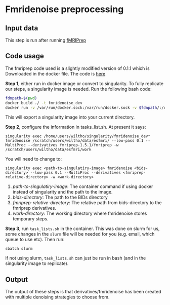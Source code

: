 # Fmridenoise preprocessing

## Input data

This step is run after running [fMRIPrep](https://github.com/wiheto/esfmri_connectivity/tree/master/preprocessing/fmriprep)

## Code usage

The fmriprep code used is a slightly modified version of 0.1.1 which is Downloaded in the docker file. The code is [here](https://github.com/wiheto/fmridenoise/tree/9a858744909e919f61c1942df411aeb30c2190e9)

**Step 1**, either run in docker image or convert to singularity.  To fully replicate our steps, a singularity image is needed. Run the following bash code:

```bash
fdnpath=$(pwd)
docker build ./ -t fmridenoise_dev
docker run -v /var/run/docker.sock:/var/run/docker.sock -v $fdnpath/:/output --privileged -t --rm quay.io/singularity/docker2singularity fmridenoise_dev
```

This will export a singularity image into your current directory.

**Step 2**, configure the information in tasks_list.sh. At present it says:

`singularity exec /home/users/wiltho/singularity/fmridenoise_dev* fmridenoise /scratch/users/wiltho/data/esfmri/ --low-pass 0.1 --MultiProc --derivatives fmriprep-1.5.1/fmriprep -w /scratch/users/wiltho/data/esfmri/work`

You will need to change to:

`singularity exec <path-to-singulatiry-image> fmridenoise <bids-directory> --low-pass 0.1 --MultiProc --derivatives <fmriprep-relative-directory> -w <work-directory>`

1.  _path-to-singulatiry-image_: The container command if using docker instead of singularity and the path to the image.
2.  _bids-directory_: The path to the BIDs directory
3.  _fmriprep-relative-directory_: The relative path from bids-directory to the fmriprep derivatives.
4.  _work-directory_: The working directory where fmridenoise stores temporary steps.

**Step 3**, run `task_lists.sh` in the container. This was done on slurm for us, some changes in the `slurm` file will be needed for you (e.g. email, which queue to use etc). Then run:

`sbatch slurm`

If not using slurm, `task_lists.sh` can just be run in bash (and in the singularity image to replicate).

## Output

The output of these steps is that derivatives/fmridenoise has been created with multiple denoising strategies to choose from.
